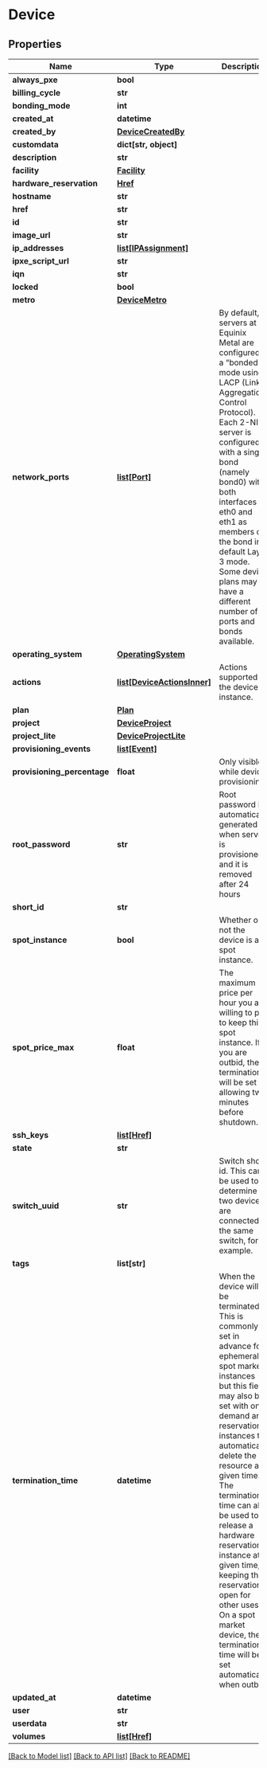 # Device


## Properties
Name | Type | Description | Notes
------------ | ------------- | ------------- | -------------
**always_pxe** | **bool** |  | [optional] 
**billing_cycle** | **str** |  | [optional] 
**bonding_mode** | **int** |  | [optional] 
**created_at** | **datetime** |  | [optional] 
**created_by** | [**DeviceCreatedBy**](DeviceCreatedBy.md) |  | [optional] 
**customdata** | **dict[str, object]** |  | [optional] 
**description** | **str** |  | [optional] 
**facility** | [**Facility**](Facility.md) |  | [optional] 
**hardware_reservation** | [**Href**](Href.md) |  | [optional] 
**hostname** | **str** |  | [optional] 
**href** | **str** |  | [optional] 
**id** | **str** |  | [optional] 
**image_url** | **str** |  | [optional] 
**ip_addresses** | [**list[IPAssignment]**](IPAssignment.md) |  | [optional] 
**ipxe_script_url** | **str** |  | [optional] 
**iqn** | **str** |  | [optional] 
**locked** | **bool** |  | [optional] 
**metro** | [**DeviceMetro**](DeviceMetro.md) |  | [optional] 
**network_ports** | [**list[Port]**](Port.md) | By default, servers at Equinix Metal are configured in a “bonded” mode using LACP (Link Aggregation Control Protocol). Each 2-NIC server is configured with a single bond (namely bond0) with both interfaces eth0 and eth1 as members of the bond in a default Layer 3 mode. Some device plans may have a different number of ports and bonds available. | [optional] 
**operating_system** | [**OperatingSystem**](OperatingSystem.md) |  | [optional] 
**actions** | [**list[DeviceActionsInner]**](DeviceActionsInner.md) | Actions supported by the device instance. | [optional] 
**plan** | [**Plan**](Plan.md) |  | [optional] 
**project** | [**DeviceProject**](DeviceProject.md) |  | [optional] 
**project_lite** | [**DeviceProjectLite**](DeviceProjectLite.md) |  | [optional] 
**provisioning_events** | [**list[Event]**](Event.md) |  | [optional] 
**provisioning_percentage** | **float** | Only visible while device provisioning | [optional] 
**root_password** | **str** | Root password is automatically generated when server is provisioned and it is removed after 24 hours | [optional] 
**short_id** | **str** |  | [optional] 
**spot_instance** | **bool** | Whether or not the device is a spot instance. | [optional] 
**spot_price_max** | **float** | The maximum price per hour you are willing to pay to keep this spot instance.  If you are outbid, the termination will be set allowing two minutes before shutdown. | [optional] 
**ssh_keys** | [**list[Href]**](Href.md) |  | [optional] 
**state** | **str** |  | [optional] 
**switch_uuid** | **str** | Switch short id. This can be used to determine if two devices are connected to the same switch, for example. | [optional] 
**tags** | **list[str]** |  | [optional] 
**termination_time** | **datetime** | When the device will be terminated. This is commonly set in advance for ephemeral spot market instances but this field may also be set with on-demand and reservation instances to automatically delete the resource at a given time. The termination time can also be used to release a hardware reservation instance at a given time, keeping the reservation open for other uses.  On a spot market device, the termination time will be set automatically when outbid. | [optional] 
**updated_at** | **datetime** |  | [optional] 
**user** | **str** |  | [optional] 
**userdata** | **str** |  | [optional] 
**volumes** | [**list[Href]**](Href.md) |  | [optional] 

[[Back to Model list]](../README.md#documentation-for-models) [[Back to API list]](../README.md#documentation-for-api-endpoints) [[Back to README]](../README.md)


